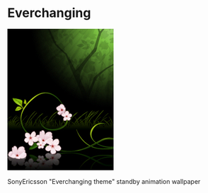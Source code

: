 # Everchanging
![](res/mipmap/home_wallpaper.jpg)

SonyEricsson "Everchanging theme" standby animation wallpaper
